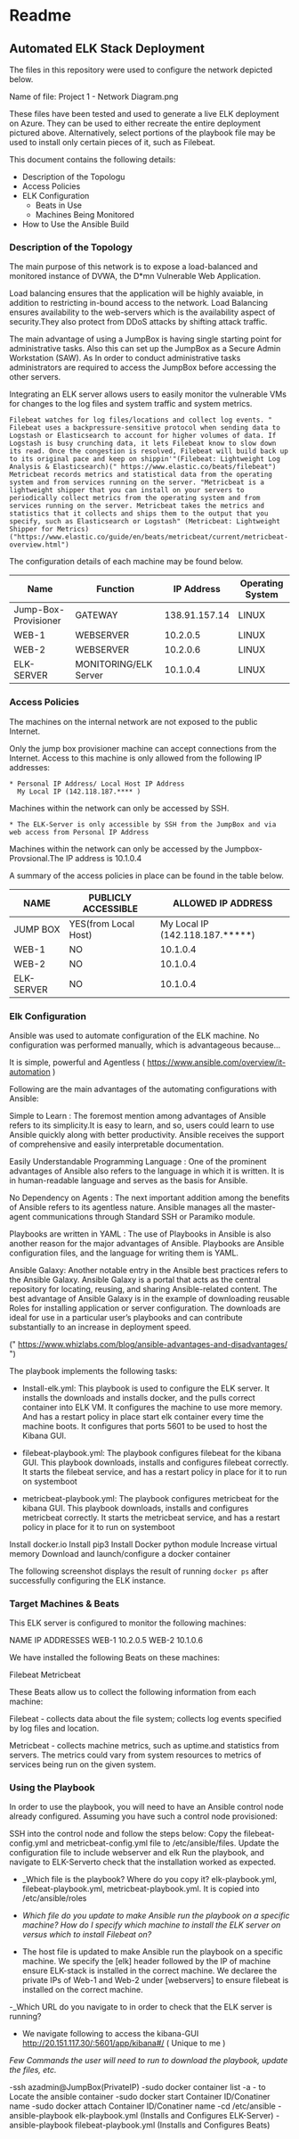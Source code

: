 # Readme 

## Automated ELK Stack Deployment

The files in this repository were used to configure the network depicted below.

Name of file: Project 1 - Network Diagram.png



These files have been tested and used to generate a live ELK deployment on Azure. They can be used to either recreate the entire deployment pictured above. Alternatively, select portions of the playbook file may be used to install only certain pieces of it, such as Filebeat.


This document contains the following details:
- Description of the Topologu
- Access Policies
- ELK Configuration
  - Beats in Use
  - Machines Being Monitored
- How to Use the Ansible Build


### Description of the Topology

The main purpose of this network is to expose a load-balanced and monitored instance of DVWA, the D*mn Vulnerable Web Application.

Load balancing ensures that the application will be highly avaiable, in addition to restricting in-bound access to the network.
Load Balancing ensures availability to the web-servers which is the availability aspect of security.They also protect from DDoS attacks by shifting attack traffic.

The main advantage of using a JumpBox is having single starting point for administrative tasks. Also this can set up the JumpBox as a Secure Admin Workstation (SAW). As In order to conduct administrative tasks administrators are required to access the JumpBox before accessing the other servers.

Integrating an ELK server allows users to easily monitor the vulnerable VMs for changes to the log files and system traffic and system metrics.

	Filebeat watches for log files/locations and collect log events. " Filebeat uses a backpressure-sensitive protocol when sending data to Logstash or Elasticsearch to account for higher volumes of data. If Logstash is busy crunching data, it lets Filebeat know to slow down its read. Once the congestion is resolved, Filebeat will build back up to its original pace and keep on shippin'"(Filebeat: Lightweight Log Analysis & Elasticsearch)(" https://www.elastic.co/beats/filebeat")
	Metricbeat records metrics and statistical data from the operating system and from services running on the server. "Metricbeat is a lightweight shipper that you can install on your servers to periodically collect metrics from the operating system and from services running on the server. Metricbeat takes the metrics and statistics that it collects and ships them to the output that you specify, such as Elasticsearch or Logstash" (Metricbeat: Lightweight Shipper for Metrics) ("https://www.elastic.co/guide/en/beats/metricbeat/current/metricbeat-overview.html")
	


The configuration details of each machine may be found below.

| Name       		| Function              | IP Address     | Operating System |
|-----------------------|-----------------------|----------------|------------------|
| Jump-Box-Provisioner 	| GATEWAY               | 138.91.157.14  | LINUX            |
| WEB-1      		| WEBSERVER             | 10.2.0.5       | LINUX            |
| WEB-2      		| WEBSERVER             | 10.2.0.6       | LINUX            |
| ELK-SERVER 		| MONITORING/ELK Server | 10.1.0.4       | LINUX            |


### Access Policies

The machines on the internal network are not exposed to the public Internet. 

Only the jump box provisioner machine can accept connections from the Internet. Access to this machine is only allowed from the following IP addresses:

	* Personal IP Address/ Local Host IP Address
	  My Local IP (142.118.187.**** )

Machines within the network can only be accessed by SSH.

	* The ELK-Server is only accessible by SSH from the JumpBox and via web access from Personal IP Address

Machines within the network can only be accessed by the Jumpbox-Provsional.The IP address is 10.1.0.4


A summary of the access policies in place can be found in the table below.


| NAME       | PUBLICLY ACCESSIBLE  | ALLOWED IP ADDRESS                                            |
|------------|----------------------|---------------------------------------------------------------|
| JUMP BOX   | YES(from Local Host) | My Local IP (142.118.187.*****)    					                  |
| WEB-1      | NO                   | 10.1.0.4                                                      |
| WEB-2      | NO                   | 10.1.0.4                                                      |
| ELK-SERVER | NO                   | 10.1.0.4                                                      |




### Elk Configuration

Ansible was used to automate configuration of the ELK machine. No configuration was performed manually, which is advantageous because...

It is simple, powerful and Agentless  ( https://www.ansible.com/overview/it-automation )

Following are the main advantages of the automating configurations with Ansible:

Simple to Learn : The foremost mention among advantages of Ansible refers to its simplicity.It is easy to learn, and so, users could learn to use Ansible quickly along with better productivity. Ansible receives the support of comprehensive and easily interpretable documentation.

Easily Understandable Programming Language : One of the prominent advantages of Ansible also refers to the language in which it is written. It is in human-readable language and serves as the basis for Ansible. 

No Dependency on Agents : The next important addition among the benefits of Ansible refers to its agentless nature. Ansible manages all the master-agent communications through Standard SSH or Paramiko module. 

Playbooks are written in YAML : The use of Playbooks in Ansible is also another reason for the major advantages of Ansible. Playbooks are Ansible configuration files, and the language for writing them is YAML.

Ansible Galaxy: Another notable entry in the Ansible best practices refers to the Ansible Galaxy. Ansible Galaxy is a portal that acts as the central repository for locating, reusing, and sharing Ansible-related content. The best advantage of Ansible Galaxy is in the example of downloading reusable Roles for installing application or server configuration. The downloads are ideal for use in a particular user’s playbooks and can contribute substantially to an increase in deployment speed.
 
(" https://www.whizlabs.com/blog/ansible-advantages-and-disadvantages/ ")


The playbook implements the following tasks:

- Install-elk.yml: This playbook is used to configure the ELK server. It installs the downloads and installs docker, and the pulls correct container into ELK VM. It configures the machine to use more memory. And has a 
restart policy in place start elk container every time the machine boots. It configures that ports 5601 to be used to host the Kibana GUI.

- filebeat-playbook.yml: The playbook configures filebeat for the kibana GUI. This playbook downloads, installs and configures filebeat correctly. It starts the filebeat service, and has a restart policy in place for it to run
on systemboot

- metricbeat-playbook.yml: The playbook configures metricbeat for the kibana GUI. This playbook downloads, installs and configures metricbeat correctly. It starts the metricbeat service, and has a restart policy in place for it to run
on systemboot


Install docker.io
Install pip3
Install Docker python module
Increase virtual memory
Download and launch/configure a docker container


The following screenshot displays the result of running `docker ps` after successfully configuring the ELK instance.




### Target Machines & Beats


This ELK server is configured to monitor the following machines:

NAME	IP ADDRESSES
WEB-1	10.2.0.5
WEB-2	10.1.0.6

We have installed the following Beats on these machines:

Filebeat
Metricbeat

These Beats allow us to collect the following information from each machine:

Filebeat - collects data about the file system; collects log events specified by log files and location.

Metricbeat - collects machine metrics, such as uptime.and statistics from servers. 
The metrics could vary from system resources to metrics of services being run on the given system.


### Using the Playbook
In order to use the playbook, you will need to have an Ansible control node already configured. Assuming you have such a control node provisioned: 


SSH into the control node and follow the steps below:
	Copy the filebeat-config.yml and metricbeat-config.yml file to /etc/ansible/files.
	Update the configuration file to include webserver and elk
	Run the playbook, and navigate to ELK-Serverto check that the installation worked as expected.


- _Which file is the playbook? Where do you copy it?
	elk-playbook.yml, filebeat-playbook.yml, metricbeat-playbook.yml. It is copied into /etc/ansible/roles

- _Which file do you update to make Ansible run the playbook on a specific machine? How do I specify which machine to install the ELK server on versus which to install Filebeat on?_
- The host file is updated to make Ansible run the playbook on a specific machine. We specify the [elk] header followed by the IP of machine ensure ELK-stack is installed in the correct machine. We declaree the private IPs 
of Web-1 and Web-2 under [webservers] to ensure filebeat is installed on the correct machine. 

-_Which URL do you navigate to in order to check that the ELK server is running?
- We navigate following to access the kibana-GUI
http://20.151.117.30/:5601/app/kibana#/ ( Unique to me )


_Few Commands the user will need to run to download the playbook, update the files, etc._

-ssh azadmin@JumpBox(PrivateIP)
-sudo docker container list -a - to Locate the ansible container
-sudo docker start Container ID/Conatiner name
-sudo docker attach Container ID/Conatiner name
-cd /etc/ansible
-ansible-playbook elk-playbook.yml (Installs and Configures ELK-Server)
-ansible-playbook filebeat-playbook.yml (Installs and Configures Beats)
